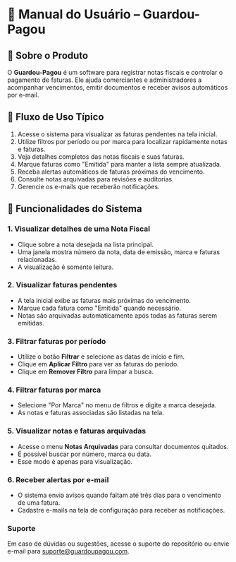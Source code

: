 # 📗 Manual do Usuário – Guardou-Pagou

## 💼 Sobre o Produto
O **Guardou-Pagou** é um software para registrar notas fiscais e controlar o pagamento de faturas. Ele ajuda comerciantes e administradores a acompanhar vencimentos, emitir documentos e receber avisos automáticos por e-mail.

## 🔄 Fluxo de Uso Típico
1. Acesse o sistema para visualizar as faturas pendentes na tela inicial.
2. Utilize filtros por período ou por marca para localizar rapidamente notas e faturas.
3. Veja detalhes completos das notas fiscais e suas faturas.
4. Marque faturas como "Emitida" para manter a lista sempre atualizada.
5. Receba alertas automáticos de faturas próximas do vencimento.
6. Consulte notas arquivadas para revisões e auditorias.
7. Gerencie os e-mails que receberão notificações.

## 🧩 Funcionalidades do Sistema
### 1. Visualizar detalhes de uma Nota Fiscal
- Clique sobre a nota desejada na lista principal.
- Uma janela mostra número da nota, data de emissão, marca e faturas relacionadas.
- A visualização é somente leitura.

### 2. Visualizar faturas pendentes
- A tela inicial exibe as faturas mais próximas do vencimento.
- Marque cada fatura como "Emitida" quando necessário.
- Notas são arquivadas automaticamente após todas as faturas serem emitidas.

### 3. Filtrar faturas por período
- Utilize o botão **Filtrar** e selecione as datas de início e fim.
- Clique em **Aplicar Filtro** para ver as faturas do período.
- Clique em **Remover Filtro** para limpar a busca.

### 4. Filtrar faturas por marca
- Selecione "Por Marca" no menu de filtros e digite a marca desejada.
- As notas e faturas associadas são listadas na tela.

### 5. Visualizar notas e faturas arquivadas
- Acesse o menu **Notas Arquivadas** para consultar documentos quitados.
- É possível buscar por número, marca ou data.
- Esse modo é apenas para visualização.

### 6. Receber alertas por e-mail
- O sistema envia avisos quando faltam até três dias para o vencimento de uma fatura.
- Cadastre e-mails na tela de configuração para receber as notificações.

### Suporte
Em caso de dúvidas ou sugestões, acesse o suporte do repositório ou envie e-mail para suporte@guardoupagou.com.
